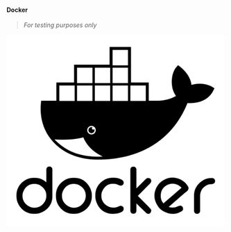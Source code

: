 #### Docker
>
> _For testing purposes only_
>

 [![Source](./docs/assets/img/docker.png)](https://github.com/wryyyyyyyy/docker)
